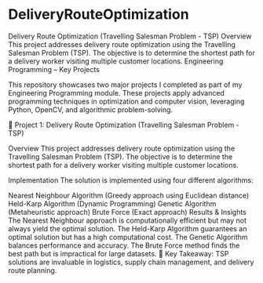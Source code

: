 # DeliveryRouteOptimization
Delivery Route Optimization (Travelling Salesman Problem - TSP)  Overview This project addresses delivery route optimization using the Travelling Salesman Problem (TSP). The objective is to determine the shortest path for a delivery worker visiting multiple customer locations. 
Engineering Programming – Key Projects

This repository showcases two major projects I completed as part of my Engineering Programming module. These projects apply advanced programming techniques in optimization and computer vision, leveraging Python, OpenCV, and algorithmic problem-solving.

🚀 Project 1: Delivery Route Optimization (Travelling Salesman Problem - TSP)

Overview
This project addresses delivery route optimization using the Travelling Salesman Problem (TSP). The objective is to determine the shortest path for a delivery worker visiting multiple customer locations.

Implementation
The solution is implemented using four different algorithms:

Nearest Neighbour Algorithm (Greedy approach using Euclidean distance)
Held-Karp Algorithm (Dynamic Programming)
Genetic Algorithm (Metaheuristic approach)
Brute Force (Exact approach)
Results & Insights
The Nearest Neighbour approach is computationally efficient but may not always yield the optimal solution.
The Held-Karp Algorithm guarantees an optimal solution but has a high computational cost.
The Genetic Algorithm balances performance and accuracy.
The Brute Force method finds the best path but is impractical for large datasets.
📍 Key Takeaway: TSP solutions are invaluable in logistics, supply chain management, and delivery route planning.

